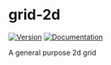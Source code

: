 # grid-2d


[![Version](https://img.shields.io/crates/v/best.svg)](https://crates.io/crates/grid_2d)
[![Documentation](https://docs.rs/best/badge.svg)](https://docs.rs/grid_2d)

A general purpose 2d grid
